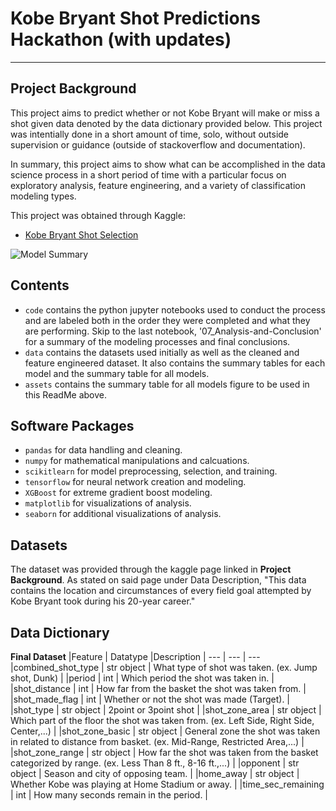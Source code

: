 # Kobe Bryant Shot Predictions Hackathon (with updates)
---

## Project Background
This project aims to predict whether or not Kobe Bryant will make or miss a shot given data denoted by the data dictionary provided below. This project was intentially done in a short amount of time, solo, without outside supervision or guidance (outside of stackoverflow and documentation).

In summary, this project aims to show what can be accomplished in the data science process in a short period of time with a particular focus on exploratory analysis, feature engineering, and a variety of classification modeling types.

This project was obtained through Kaggle:
- [Kobe Bryant Shot Selection](https://www.kaggle.com/c/kobe-bryant-shot-selection)


![Model Summary](https://github.com/bvarnam/Kobe/assets/kobe-graph.jpg?raw=true)


## Contents
- ```code``` contains the python jupyter notebooks used to conduct the process and are labeled both in the order they were completed and what they are performing. Skip to the last notebook, '07_Analysis-and-Conclusion' for a summary of the modeling processes and final conclusions.
- ```data``` contains the datasets used initially as well as the cleaned and feature engineered dataset. It also contains the summary tables for each model and the summary table for all models.
- ```assets``` contains the summary table for all models figure to be used in this ReadMe above.


## Software Packages
- ```pandas``` for data handling and cleaning.
- ```numpy``` for mathematical manipulations and calcuations.
- ```scikitlearn``` for model preprocessing, selection, and training.
- ```tensorflow``` for neural network creation and modeling.
- ```XGBoost``` for extreme gradient boost modeling.
- ```matplotlib``` for visualizations of analysis.
- ```seaborn``` for additional visualizations of analysis.


## Datasets
The dataset was provided through the kaggle page linked in **Project Background**. As stated on said page under Data Description, "This data contains the location and circumstances of every field goal attempted by Kobe Bryant took during his 20-year career."


## Data Dictionary
**Final Dataset**
|Feature  | Datatype |Description |
--- | --- | --- 
|combined_shot_type | str object | What type of shot was taken. (ex. Jump shot, Dunk) |
|period | int | Which period the shot was taken in. |
|shot_distance | int | How far from the basket the shot was taken from. |
|shot_made_flag | int | Whether or not the shot was made (Target). |
|shot_type | str object | 2point or 3point shot |
|shot_zone_area | str object | Which part of the floor the shot was taken from. (ex. Left Side, Right Side, Center,...) |
|shot_zone_basic | str object | General zone the shot was taken in related to distance from basket. (ex. Mid-Range, Restricted Area,...) |
|shot_zone_range | str object | How far the shot was taken from the basket categorized by range. (ex. Less Than 8 ft., 8-16 ft.,...) |
|opponent | str object | Season and city of opposing team. |
|home_away | str object | Whether Kobe was playing at Home Stadium or away. |
|time_sec_remaining | int | How many seconds remain in the period. |